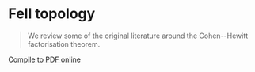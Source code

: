 # Fell topology

> We review some of the original literature around the Cohen--Hewitt factorisation theorem.

[Compile to PDF online](https://latexonline.cc/compile?git=https%3A%2F%2Fgithub.com%2FMatthewDaws%2FMathematics&target=Cohen-Hewitt%2Fch.tex&command=pdflatex)

